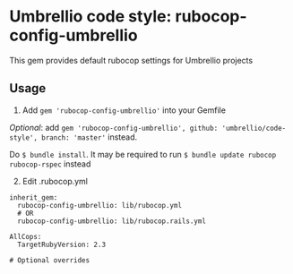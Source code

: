 # Umbrellio code style: rubocop-config-umbrellio
This gem provides default rubocop settings for Umbrellio projects

## Usage

1. Add `gem 'rubocop-config-umbrellio'` into your Gemfile

  _Optional_: add
  `gem 'rubocop-config-umbrellio', github: 'umbrellio/code-style', branch: 'master'`
  instead.

  Do `$ bundle install`. It may be required to run `$ bundle update rubocop rubocop-rspec` instead

2. Edit .rubocop.yml

  ```lang=yaml
  inherit_gem:
    rubocop-config-umbrellio: lib/rubocop.yml
    # OR
    rubocop-config-umbrellio: lib/rubocop.rails.yml

  AllCops:
    TargetRubyVersion: 2.3

  # Optional overrides
  ```

